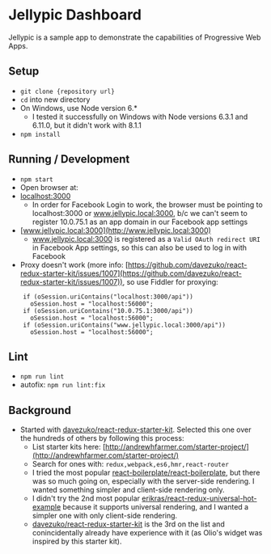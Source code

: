 # Jellypic Dashboard

Jellypic is a sample app to demonstrate the capabilities of Progressive Web Apps.

## Setup
* `git clone {repository url}`
* `cd` into new directory
* On Windows, use Node version 6.*
  * I tested it successfully on Windows with Node versions 6.3.1 and 6.11.0, but it didn't work with 8.1.1
* `npm install`

## Running / Development
* `npm start`
* Open browser at:
* [localhost:3000](http://www.jellypic.local:3000)
  * In order for Facebook Login to work, the browser must be pointing to localhost:3000 or www.jellypic.local:3000, b/c we can't seem to register 10.0.75.1 as an app domain in our Facebook app settings
* [www.jellypic.local:3000](http://www.jellypic.local:3000)
  * www.jellypic.local:3000 is registered as a `Valid OAuth redirect URI` in Facebook App settings, so this can also be used to log in with Facebook
* Proxy doesn't work (more info: [https://github.com/davezuko/react-redux-starter-kit/issues/1007](https://github.com/davezuko/react-redux-starter-kit/issues/1007)), so use Fiddler for proxying:
```
    if (oSession.uriContains("localhost:3000/api"))
      oSession.host = "localhost:56000";
    if (oSession.uriContains("10.0.75.1:3000/api"))
      oSession.host = "localhost:56000";
    if (oSession.uriContains("www.jellypic.local:3000/api"))
      oSession.host = "localhost:56000";
```

## Lint
* `npm run lint`
* autofix: `npm run lint:fix`

## Background
* Started with [davezuko/react-redux-starter-kit](https://github.com/davezuko/react-redux-starter-kit). Selected this one over the hundreds of others by following this process:
  * List starter kits here: [http://andrewhfarmer.com/starter-project/](http://andrewhfarmer.com/starter-project/)
  * Search for ones with: `redux,webpack,es6,hmr,react-router`
  * I tried the most popular [react-boilerplate/react-boilerplate](https://github.com/react-boilerplate/react-boilerplate), but there was so much going on, especially with the server-side rendering. I wanted something simpler and client-side rendering only.
  * I didn't try the 2nd most popular [erikras/react-redux-universal-hot-example](https://github.com/erikras/react-redux-universal-hot-example) because it supports universal rendering, and I wanted a simpler one with only client-side rendering.
  * [davezuko/react-redux-starter-kit](https://github.com/davezuko/react-redux-starter-kit) is the 3rd on the list and conincidentally already have experience with it (as Olio's widget was inspired by this starter kit).